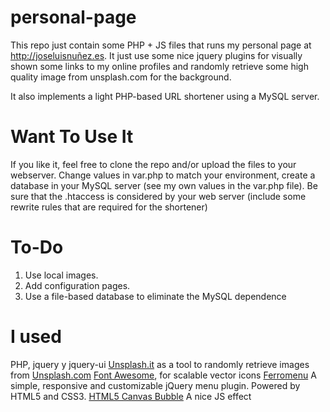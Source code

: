 personal-page
============

This repo just contain some PHP + JS files that runs my personal page at http://joseluisnuñez.es. It just use some nice jquery plugins for visually shown some links to my online profiles and randomly retrieve some high quality image from unsplash.com for the background. 

It also implements a light PHP-based URL shortener using a MySQL server.


Want To Use It
=============

If you like it, feel free to clone the repo and/or upload the files to your webserver. Change values in var.php to match your environment, create a database in your MySQL server (see my own values in the var.php file). Be sure that the .htaccess is considered by your web server (include some rewrite rules that are required for the shortener)


To-Do
=====
1. Use local images.
2. Add configuration pages.
3. Use a file-based database to eliminate the MySQL dependence


I used
======

PHP, jquery y jquery-ui
[Unsplash.it](http://unsplash.it) as a tool to randomly retrieve images from [Unsplash.com](http://unsplash.com)
[Font Awesome](https://fortawesome.github.io/Font-Awesome/), for scalable vector icons
[Ferromenu](http://www.alessandroferrini.it/lab/jQueryPlugins/ferroMenu/) A simple, responsive and customizable jQuery menu plugin. Powered by HTML5 and CSS3.
[HTML5 Canvas Bubble](http://blog.hostgrenade.com/2012/04/25/html5-canvas-bubble-demo-v2/) A nice JS effect 
